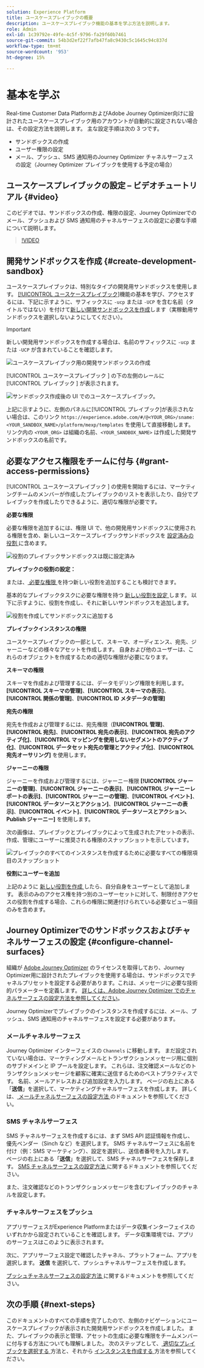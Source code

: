 ```yaml
---
solution: Experience Platform
title: ユースケースプレイブックの概要
description: ユースケースプレイブック機能の基本を学ぶ方法を説明します。
role: Admin
exl-id: 1c39792e-49fe-4c5f-9796-fa29f60b7461
source-git-commit: 54b3d2ef22f7afb47fa8c9430c5c1645c94c837d
workflow-type: tm+mt
source-wordcount: '953'
ht-degree: 15%

---
```



# 基本を学ぶ

Real-time Customer Data PlatformおよびAdobe Journey Optimizer向けに設計されたユースケースプレイブック用のアカウントが自動的に設定されない場合は、その設定方法を説明します。 主な設定手順は次の 3 つです。

* サンドボックスの作成
* ユーザー権限の設定
* メール、プッシュ、SMS 通知用のJourney Optimizer チャネルサーフェスの設定（Journey Optimizer プレイブックを使用する予定の場合）

## ユースケースプレイブックの設定 – ビデオチュートリアル {#video}

このビデオでは、サンドボックスの作成、権限の設定、Journey Optimizerでのメール、プッシュおよび SMS 通知用のチャネルサーフェスの設定に必要な手順について説明します。

>[!VIDEO](https://video.tv.adobe.com/v/3426987?learn=on)

## 開発サンドボックスを作成 {#create-development-sandbox}

ユースケースプレイブックは、特別なタイプの開発用サンドボックスを使用します。 [[!UICONTROL ユースケースプレイブック]](/help/use-case-playbooks/playbooks/overview.md)機能の基本を学び、アクセスするには、下記に示すように、サフィックスに `-ucp` または `-UCP` を含む名前（タイトルではない）を付けて[新しい開発サンドボックスを作成](/help/sandboxes/ui/user-guide.md#create)します（実稼動用サンドボックスを選択しないようにしてください）。

>[!IMPORTANT]
>
>新しい開発用サンドボックスを作成する場合は、名前のサフィックスに `-ucp` または `-UCP` が含まれていることを確認します。


![ユースケースプレイブック用の開発サンドボックスの作成](/help/use-case-playbooks/assets/playbooks/get-started/create-sandbox-ucp.png)

[!UICONTROL  ユースケースプレイブック ] の下の左側のレールに [!UICONTROL  プレイブック ] が表示されます。

![サンドボックス作成後の UI でのユースケースプレイブック。](/help/use-case-playbooks/assets/playbooks/get-started/ucp-sandbox-in-ui.png)

上記に示すように、左側のパネルに[!UICONTROL プレイブック]が表示されない場合は、このリンク `https://experience.adobe.com/#/@<YOUR_ORG>/sname:<YOUR_SANDBOX_NAME>/platform/mexp/templates` を使用して直接移動します。リンク内の `<YOUR_ORG>` は組織の名前、`<YOUR_SANDBOX_NAME>` は作成した開発サンドボックスの名前です。

## 必要なアクセス権限をチームに付与 {#grant-access-permissions}

[!UICONTROL  ユースケースプレイブック ] の使用を開始するには、マーケティングチームのメンバーが作成したプレイブックのリストを表示したり、自分でプレイブックを作成したりできるように、適切な権限が必要です。

**必要な権限**

必要な権限を追加するには、権限 UI で、他の開発用サンドボックスに使用される権限を含め、新しいユースケースプレイブックサンドボックスを [ 設定済みの役割 ](/help/access-control/abac/ui/permissions.md#managing-sandboxes-for-role) に含めます。

![ 役割のプレイブックサンドボックスは既に設定済み ](/help/use-case-playbooks/assets/playbooks/get-started/permissions-to-existing-roles.png)

**プレイブックの役割の設定：**

または、[ 必要な権限 ](/help/access-control/home.md#sandboxes-and-permissions) を持つ新しい役割を追加することも検討できます。

基本的なプレイブックタスクに必要な権限を持つ [ 新しい役割を設定 ](/help/access-control/abac/ui/permissions.md) します。 以下に示すように、役割を作成し、それに新しいサンドボックスを追加します。

![ 役割を作成してサンドボックスに追加する ](/help/use-case-playbooks/assets/playbooks/get-started/create-new-role.png)

**プレイブックインスタンスの権限**

ユースケースプレイブックの一部として、スキーマ、オーディエンス、宛先、ジャーニーなどの様々なアセットを作成します。 自身および他のユーザーは、これらのオブジェクトを作成するための適切な権限が必要になります。

**スキーマの権限**

スキーマを作成および管理するには、データモデリング権限を利用します。**[!UICONTROL スキーマの管理]**、**[!UICONTROL スキーマの表示]**、**[!UICONTROL 関係の管理]**、**[!UICONTROL ID メタデータの管理]**

**宛先の権限**

宛先を作成および管理するには、宛先権限（**[!UICONTROL 管理]**、**[!UICONTROL 宛先]**、**[!UICONTROL 宛先の表示]**、**[!UICONTROL 宛先のアクティブ化]**、**[!UICONTROL マッピングを使用しないセグメントのアクティブ化]**、**[!UICONTROL データセット宛先の管理とアクティブ化]**、**[!UICONTROL 宛先オーサリング]** を使用します。

**ジャーニーの権限**

ジャーニーを作成および管理するには、ジャーニー権限 **[!UICONTROL ジャーニーの管理]**、**[!UICONTROL ジャーニーの表示]**、**[!UICONTROL ジャーニーレポートの表示]**、**[!UICONTROL ジャーニーの管理]**、**[!UICONTROL イベント]**、**[!UICONTROL データソースとアクション]**、**[!UICONTROL ジャーニーの表示]**、**[!UICONTROL イベント]**、**[!UICONTROL データソースとアクション、Publish ジャーニー]** を使用します。

次の画像は、プレイブックとプレイブックによって生成されたアセットの表示、作成、管理にユーザーに推奨される権限のスナップショットを示しています。

![ プレイブックのすべてのインスタンスを作成するために必要なすべての権限項目のスナップショット ](/help/use-case-playbooks/assets/playbooks/get-started/permission-snapshot.png)

**役割にユーザーを追加**

上記のように [ 新しい役割を作成 ](/help/access-control/abac/ui/permissions.md#managing-users-for-role) したら、自分自身をユーザーとして追加します。 表示のみのアクセス権を持つ別のユーザーセットに対して、制限付きアクセスの役割を作成する場合、これらの権限に関連付けられている必要なビュー項目のみを含めます。

## Journey Optimizerでのサンドボックスおよびチャネルサーフェスの設定 {#configure-channel-surfaces}

組織が [Adobe Journey Optimizer](https://experienceleague.adobe.com/docs/journey-optimizer/using/ajo-home.html?lang=ja) のライセンスを取得しており、Journey Optimizer用に設計されたプレイブックを使用する場合は、サンドボックスでチャネルプリセットを設定する必要があります。これは、メッセージに必要な技術的パラメーターを定義します。 [詳しくは、Adobe Journey Optimizer でのチャネルサーフェスの設定方法を参照してください](https://experienceleague.adobe.com/docs/journey-optimizer/using/configuration/channel-surfaces.html?lang=ja)。

Journey Optimizerでプレイブックのインスタンスを作成するには、メール、プッシュ、SMS 通知用のチャネルサーフェスを設定する必要があります。

### メールチャネルサーフェス

Journey Optimizer インターフェイスの `Channels` に移動します。 まだ設定されていない場合は、マーケティングメールとトランザクションメッセージ用に個別のサブドメインと IP プールを設定します。 これらは、注文確認メールなどのトランザクションメッセージを顧客に確実に送信するためのベストプラクティスです。 名前、メールアドレスおよび追加設定を入力します。 ページの右上にある「**送信**」を選択して、マーケティングチャネルサーフェスを作成します。 詳しくは、[ メールチャネルサーフェスの設定方法 ](https://experienceleague.adobe.com/docs/journey-optimizer/using/email/configure-email/email-settings.html) のドキュメントを参照してください。

### SMS チャネルサーフェス

SMS チャネルサーフェスを作成するには、まず SMS API 認証情報を作成し、優先ベンダー（Sinch など）を選択します。 SMS チャネルサーフェスに名前を付け（例：SMS マーケティング）、設定を選択し、送信者番号を入力します。 ページの右上にある「**送信**」を選択して、SMS チャネルサーフェスを保存します。 [SMS チャネルサーフェスの設定方法 ](https://experienceleague.adobe.com/docs/journey-optimizer/using/sms/sms-configuration.html?lang=ja#message-preset-sms) に関するドキュメントを参照してください。

また、注文確認などのトランザクションメッセージを含むプレイブックのチャネルを設定します。

### チャネルサーフェスをプッシュ

アプリサーフェスがExperience Platformまたはデータ収集インターフェイスのいずれかから設定されていることを確認します。 データ収集環境では、アプリのサーフェスはこのように表示されます。

<!-- ![App surfaces in Data collections](/help/use-case-playbooks/assets/playbooks/get-started/.png) -->

次に、アプリサーフェス設定で確認したチャネル、プラットフォーム、アプリを選択します。 **送信** を選択して、プッシュチャネルサーフェスを作成します。

[ プッシュチャネルサーフェスの設定方法 ](https://experienceleague.adobe.com/docs/journey-optimizer/using/push/push-config/push-configuration.html) に関するドキュメントを参照してください。

## 次の手順 {#next-steps}

このドキュメントのすべての手順を完了したので、左側のナビゲーションにユースケースプレイブックが表示された開発用サンドボックスを作成しました。 また、プレイブックの表示と管理、アセットの生成に必要な権限をチームメンバーに付与する方法についても理解しました。 次のステップとして、[ 適切なプレイブックを選択する ](/help/use-case-playbooks/playbooks/choose.md) 方法と、それから [ インスタンスを作成する ](/help/use-case-playbooks/playbooks/create-share-reuse.md) 方法を参照してください。
